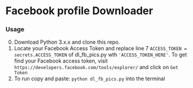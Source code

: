 # Facebook profile Downloader
### Usage
0. Download Python 3.x.x and clone this repo.
1. Locate your Facebook Access Token and replace line 7 `ACCESS_TOKEN = secrets.ACCESS_TOKEN` of dl_fb_pics.py wth `'ACCESS_TOKEN_HERE'`. To get find your Facebook access token, visit `https://developers.facebook.com/tools/explorer/` and click on `Get Token`
2. To run copy and paste: `python dl_fb_pics.py` into the terminal

